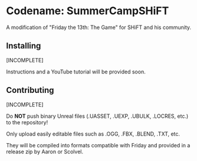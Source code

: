 # Codename: SummerCampSHiFT
A modification of "Friday the 13th: The Game" for SHiFT and his community.

## Installing
[INCOMPLETE]

Instructions and a YouTube tutorial will be provided soon.

## Contributing
[INCOMPLETE]

Do **NOT** push binary Unreal files (.UASSET, .UEXP, .UBULK, .LOCRES, etc.) to the repository!

Only upload easily editable files such as .OGG, .FBX, .BLEND, .TXT, etc. 

They will be compiled into formats compatible with Friday and provided in a release zip by Aaron or Scolvel.
